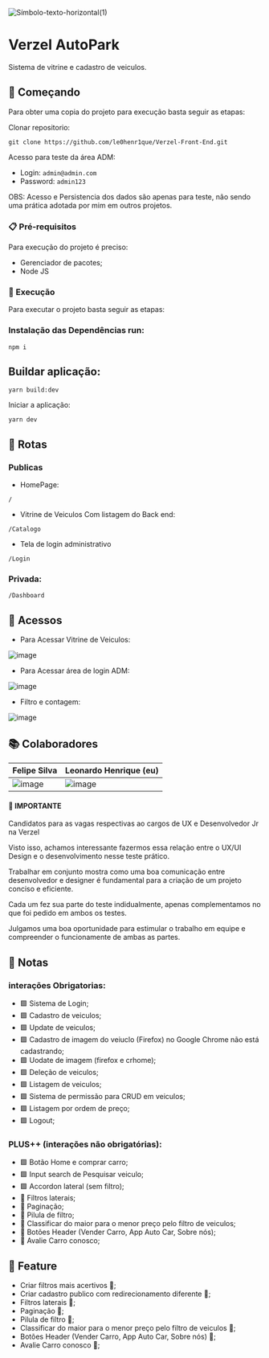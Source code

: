 ![Símbolo-texto-horizontal(1)](https://user-images.githubusercontent.com/68018921/199128538-76654f75-afe5-4906-a9c4-f47a7fa48bd5.png)
# Verzel AutoPark 


Sistema de vitrine e cadastro de veiculos.

## 🚀 Começando

Para obter uma copia do projeto para execução basta seguir as etapas:

Clonar repositorio:

```
git clone https://github.com/le0henr1que/Verzel-Front-End.git
```

Acesso para teste da área ADM:

* Login: `admin@admin.com`
* Password: `admin123`

OBS: Acesso e Persistencia dos dados são apenas para teste, não sendo uma prática adotada por mim em outros projetos.

### 📋 Pré-requisitos

Para execução do projeto é preciso:

* Gerenciador de pacotes;
* Node JS


### 🔧 Execução

Para executar o projeto basta seguir as etapas:



### Instalação das Dependências run:

```
npm i
```



## Buildar aplicação:
```
yarn build:dev
```

Iniciar a aplicação:

```
yarn dev
```

## 🏁 Rotas

### Publicas 

* HomePage:
```
/
```

* Vitrine de Veiculos Com listagem do Back end:

```
/Catalogo
```
* Tela de login administrativo
```
/Login
```

### Privada:

```
/Dashboard
```

## 🏃 Acessos

* Para Acessar Vitrine de Veiculos:

![image](https://user-images.githubusercontent.com/68018921/199551931-47ce6ea0-e90c-4554-ba65-c2b8a6ed5ef1.png)

* Para Acessar área de login ADM:

![image](https://user-images.githubusercontent.com/68018921/199550731-b402cf04-3724-4acb-8b11-650f94933c8a.png)

* Filtro e contagem:

![image](https://user-images.githubusercontent.com/68018921/199551344-1425b2c1-dcc4-46fc-88c3-a12f77c97661.png)


## 📚 Colaboradores


| Felipe Silva  | Leonardo Henrique (eu) |
| ------------- | ------------- |
| ![image](https://user-images.githubusercontent.com/68018921/199553661-8fa0ca98-20f4-4f01-bb0d-7be82e43d61f.png) | ![image](https://user-images.githubusercontent.com/68018921/199553778-7a1e236b-d573-4563-b1ea-c16cb9b1ff7d.png)  |



#### 📄 IMPORTANTE

Candidatos para as vagas respectivas ao cargos de UX e Desenvolvedor Jr na Verzel

Visto isso, achamos interessante fazermos essa relação entre o UX/UI Design e o desenvolvimento nesse teste prático.

Trabalhar em conjunto mostra como uma boa comunicação entre desenvolvedor e designer é fundamental para a criação de um projeto conciso e eficiente.

Cada um fez sua parte do teste indidualmente, apenas complementamos no que foi pedido em ambos os testes.

Julgamos uma boa oportunidade para estimular o trabalho em equipe e compreender o funcionamente de ambas as partes.


## 📄 Notas

 ### interações Obrigatorias:
  
  * 🟩 Sistema de Login;
  * 🟩 Cadastro de veiculos;
  * 🟩 Update de veiculos;
  * 🟩 Cadastro de imagem do veiuclo (Firefox) no Google Chrome não está cadastrando;
  * 🟩 Uodate de imagem (firefox e crhome);
  * 🟩 Deleção de veiculos;
  * 🟩 Listagem de veiculos;
  * 🟩 Sistema de permissão para CRUD em veiculos;
  * 🟩 Listagem por ordem de preço;
  * 🟩 Logout;
  
 ### PLUS++ (interações não obrigatórias): 
 
  * 🟩 Botão Home e comprar carro;
  * 🟩 Input search de Pesquisar veiculo;
  * 🟩 Accordon lateral (sem filtro);
  * 🚫 Filtros laterais;
  * 🚫 Paginação;
  * 🚫 Pilula de filtro;
  * 🚫 Classificar do maior para o menor preço pelo filtro de veiculos;
  * 🚫 Botões Header (Vender Carro, App Auto Car, Sobre nós);
  * 🚫 Avalie Carro conosco;

## 🎁 Feature

* Criar filtros mais acertivos 📢;
* Criar cadastro publico com redirecionamento diferente 📢;
* Filtros laterais 📢;
* Paginação 📢;
* Pilula de filtro 📢;
* Classificar do maior para o menor preço pelo filtro de veiculos 📢; 
* Botões Header (Vender Carro, App Auto Car, Sobre nós) 📢;
* Avalie Carro conosco 📢;




